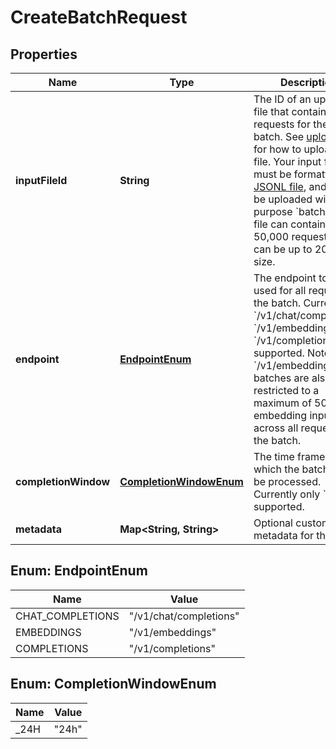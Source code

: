 

# CreateBatchRequest


## Properties

| Name | Type | Description | Notes |
|------------ | ------------- | ------------- | -------------|
|**inputFileId** | **String** | The ID of an uploaded file that contains requests for the new batch.  See [upload file](/docs/api-reference/files/create) for how to upload a file.  Your input file must be formatted as a [JSONL file](/docs/api-reference/batch/request-input), and must be uploaded with the purpose &#x60;batch&#x60;. The file can contain up to 50,000 requests, and can be up to 200 MB in size.  |  |
|**endpoint** | [**EndpointEnum**](#EndpointEnum) | The endpoint to be used for all requests in the batch. Currently &#x60;/v1/chat/completions&#x60;, &#x60;/v1/embeddings&#x60;, and &#x60;/v1/completions&#x60; are supported. Note that &#x60;/v1/embeddings&#x60; batches are also restricted to a maximum of 50,000 embedding inputs across all requests in the batch. |  |
|**completionWindow** | [**CompletionWindowEnum**](#CompletionWindowEnum) | The time frame within which the batch should be processed. Currently only &#x60;24h&#x60; is supported. |  |
|**metadata** | **Map&lt;String, String&gt;** | Optional custom metadata for the batch. |  [optional] |



## Enum: EndpointEnum

| Name | Value |
|---- | -----|
| CHAT_COMPLETIONS | &quot;/v1/chat/completions&quot; |
| EMBEDDINGS | &quot;/v1/embeddings&quot; |
| COMPLETIONS | &quot;/v1/completions&quot; |



## Enum: CompletionWindowEnum

| Name | Value |
|---- | -----|
| _24H | &quot;24h&quot; |



